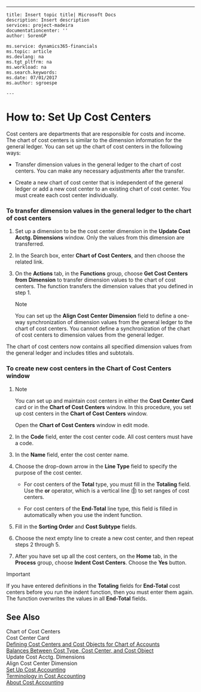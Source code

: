 ---
    title: Insert topic title| Microsoft Docs
    description: Insert description
    services: project-madeira
    documentationcenter: ''
    author: SorenGP

    ms.service: dynamics365-financials
    ms.topic: article
    ms.devlang: na
    ms.tgt_pltfrm: na
    ms.workload: na
    ms.search.keywords:
    ms.date: 07/01/2017
    ms.author: sgroespe

    ---
# How to: Set Up Cost Centers
Cost centers are departments that are responsible for costs and income. The chart of cost centers is similar to the dimension information for the general ledger. You can set up the chart of cost centers in the following ways:  
  
-   Transfer dimension values in the general ledger to the chart of cost centers. You can make any necessary adjustments after the transfer.  
  
-   Create a new chart of cost center that is independent of the general ledger or add a new cost center to an existing chart of cost center. You must create each cost center individually.  
  
### To transfer dimension values in the general ledger to the chart of cost centers  
  
1.  Set up a dimension to be the cost center dimension in the **Update Cost Acctg. Dimensions** window. Only the values from this dimension are transferred.  
  
2.  In the Search box, enter **Chart of Cost Centers**, and then choose the related link.  
  
3.  On the **Actions** tab, in the **Functions** group, choose **Get Cost Centers from Dimension** to transfer dimension values to the chart of cost centers. The function transfers the dimension values that you defined in step 1.  
  
    > [!NOTE]  
    >  You can set up the **Align Cost Center Dimension**  field to define a one-way synchronization of dimension values from the general ledger to the chart of cost centers. You cannot define a synchronization of the chart of cost centers to dimension values from the general ledger.  
  
 The chart of cost centers now contains all specified dimension values from the general ledger and includes titles and subtotals.  
  
### To create new cost centers in the Chart of Cost Centers window  
  
1.  > [!NOTE]  
    >  You can set up and maintain cost centers in either the **Cost Center Card** card or in the **Chart of Cost Centers** window. In this procedure, you set up cost centers in the **Chart of Cost Centers** window.  
  
     Open the **Chart of Cost Centers** window in edit mode.  
  
2.  In the **Code** field, enter the cost center code. All cost centers must have a code.  
  
3.  In the **Name** field, enter the cost center name.  
  
4.  Choose the drop-down arrow in the **Line Type** field to specify the purpose of the cost center.  
  
    -   For cost centers of the **Total** type, you must fill in the **Totaling** field. Use the **or** operator, which is a vertical line \(**&#124;**\) to set ranges of cost centers.  
  
    -   For cost centers of the **End-Total** line type, this field is filled in automatically when you use the indent function.  
  
5.  Fill in the **Sorting Order** and **Cost Subtype** fields.  
  
6.  Choose the next empty line to create a new cost center, and then repeat steps 2 through 5.  
  
7.  After you have set up all the cost centers, on the **Home** tab, in the **Process** group, choose **Indent Cost Centers**. Choose the **Yes** button.  
  
> [!IMPORTANT]  
>  If you have entered definitions in the **Totaling** fields for **End-Total** cost centers before you run the indent function, then you must enter them again. The function overwrites the values in all **End-Total** fields.  
  
## See Also  
 Chart of Cost Centers   
 Cost Center Card   
 [Defining Cost Centers and Cost Objects for Chart of Accounts](../Finance/defining-cost-centers-and-cost-objects-for-chart-of-accounts.md)   
 [Balances Between Cost Type, Cost Center, and Cost Object](../Finance/balances-between-cost-type-cost-center-and-cost-object.md)   
 Update Cost Acctg. Dimensions   
 Align Cost Center Dimension   
 [Set Up Cost Accounting](../Finance/set-up-cost-accounting.md)   
 [Terminology in Cost Accounting](../Finance/terminology-in-cost-accounting.md)   
 [About Cost Accounting](../Finance/about-cost-accounting.md)